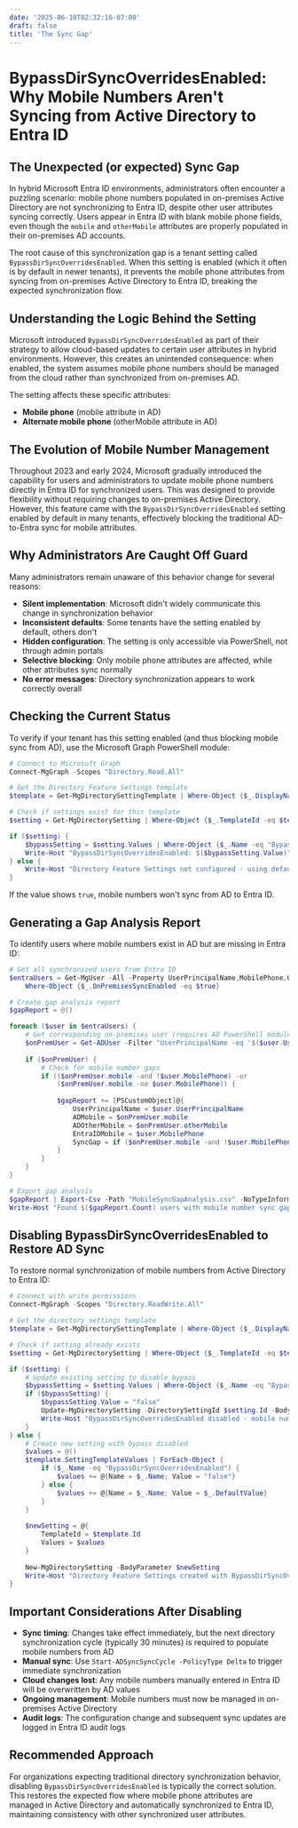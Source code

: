 ```yaml
---
date: '2025-06-10T02:32:16-07:00'
draft: false
title: 'The Sync Gap'
---
```


# BypassDirSyncOverridesEnabled: Why Mobile Numbers Aren't Syncing from Active Directory to Entra ID

## The Unexpected (or expected) Sync Gap

In hybrid Microsoft Entra ID environments, administrators often encounter a puzzling scenario: mobile phone numbers populated in on-premises Active Directory are not synchronizing to Entra ID, despite other user attributes syncing correctly. Users appear in Entra ID with blank mobile phone fields, even though the `mobile` and `otherMobile` attributes are properly populated in their on-premises AD accounts.

The root cause of this synchronization gap is a tenant setting called `BypassDirSyncOverridesEnabled`. When this setting is enabled (which it often is by default in newer tenants), it prevents the mobile phone attributes from syncing from on-premises Active Directory to Entra ID, breaking the expected synchronization flow.

## Understanding the Logic Behind the Setting

Microsoft introduced `BypassDirSyncOverridesEnabled` as part of their strategy to allow cloud-based updates to certain user attributes in hybrid environments. However, this creates an unintended consequence: when enabled, the system assumes mobile phone numbers should be managed from the cloud rather than synchronized from on-premises AD.

The setting affects these specific attributes:
- **Mobile phone** (mobile attribute in AD)
- **Alternate mobile phone** (otherMobile attribute in AD)

## The Evolution of Mobile Number Management

Throughout 2023 and early 2024, Microsoft gradually introduced the capability for users and administrators to update mobile phone numbers directly in Entra ID for synchronized users. This was designed to provide flexibility without requiring changes to on-premises Active Directory. However, this feature came with the `BypassDirSyncOverridesEnabled` setting enabled by default in many tenants, effectively blocking the traditional AD-to-Entra sync for mobile attributes.

## Why Administrators Are Caught Off Guard

Many administrators remain unaware of this behavior change for several reasons:

- **Silent implementation**: Microsoft didn't widely communicate this change in synchronization behavior
- **Inconsistent defaults**: Some tenants have the setting enabled by default, others don't
- **Hidden configuration**: The setting is only accessible via PowerShell, not through admin portals
- **Selective blocking**: Only mobile phone attributes are affected, while other attributes sync normally
- **No error messages**: Directory synchronization appears to work correctly overall

## Checking the Current Status

To verify if your tenant has this setting enabled (and thus blocking mobile sync from AD), use the Microsoft Graph PowerShell module:

```powershell
# Connect to Microsoft Graph
Connect-MgGraph -Scopes "Directory.Read.All"

# Get the Directory Feature Settings template
$template = Get-MgDirectorySettingTemplate | Where-Object {$_.DisplayName -eq "Directory Feature Settings"}

# Check if settings exist for this template
$setting = Get-MgDirectorySetting | Where-Object {$_.TemplateId -eq $template.Id}

if ($setting) {
    $bypassSetting = $setting.Values | Where-Object {$_.Name -eq "BypassDirSyncOverridesEnabled"}
    Write-Host "BypassDirSyncOverridesEnabled: $($bypassSetting.Value)"
} else {
    Write-Host "Directory Feature Settings not configured - using defaults"
}
```

If the value shows `true`, mobile numbers won't sync from AD to Entra ID.

## Generating a Gap Analysis Report

To identify users where mobile numbers exist in AD but are missing in Entra ID:

```powershell
# Get all synchronized users from Entra ID
$entraUsers = Get-MgUser -All -Property UserPrincipalName,MobilePhone,OnPremisesSyncEnabled | 
    Where-Object {$_.OnPremisesSyncEnabled -eq $true}

# Create gap analysis report
$gapReport = @()

foreach ($user in $entraUsers) {
    # Get corresponding on-premises user (requires AD PowerShell module)
    $onPremUser = Get-ADUser -Filter "UserPrincipalName -eq '$($user.UserPrincipalName)'" -Properties mobile,otherMobile -ErrorAction SilentlyContinue
    
    if ($onPremUser) {
        # Check for mobile number gaps
        if (($onPremUser.mobile -and !$user.MobilePhone) -or 
            ($onPremUser.mobile -ne $user.MobilePhone)) {
            
            $gapReport += [PSCustomObject]@{
                UserPrincipalName = $user.UserPrincipalName
                ADMobile = $onPremUser.mobile
                ADOtherMobile = $onPremUser.otherMobile
                EntraIDMobile = $user.MobilePhone
                SyncGap = if ($onPremUser.mobile -and !$user.MobilePhone) { "Missing in Entra" } else { "Value Mismatch" }
            }
        }
    }
}

# Export gap analysis
$gapReport | Export-Csv -Path "MobileSyncGapAnalysis.csv" -NoTypeInformation
Write-Host "Found $($gapReport.Count) users with mobile number sync gaps"
```

## Disabling BypassDirSyncOverridesEnabled to Restore AD Sync

To restore normal synchronization of mobile numbers from Active Directory to Entra ID:

```powershell
# Connect with write permissions
Connect-MgGraph -Scopes "Directory.ReadWrite.All"

# Get the directory settings template
$template = Get-MgDirectorySettingTemplate | Where-Object {$_.DisplayName -eq "Directory Feature Settings"}

# Check if setting already exists
$setting = Get-MgDirectorySetting | Where-Object {$_.TemplateId -eq $template.Id}

if ($setting) {
    # Update existing setting to disable bypass
    $bypassSetting = $setting.Values | Where-Object {$_.Name -eq "BypassDirSyncOverridesEnabled"}
    if ($bypassSetting) {
        $bypassSetting.Value = "false"
        Update-MgDirectorySetting -DirectorySettingId $setting.Id -BodyParameter $setting
        Write-Host "BypassDirSyncOverridesEnabled disabled - mobile numbers will now sync from AD"
    }
} else {
    # Create new setting with bypass disabled
    $values = @()
    $template.SettingTemplateValues | ForEach-Object {
        if ($_.Name -eq "BypassDirSyncOverridesEnabled") {
            $values += @{Name = $_.Name; Value = "false"}
        } else {
            $values += @{Name = $_.Name; Value = $_.DefaultValue}
        }
    }
    
    $newSetting = @{
        TemplateId = $template.Id
        Values = $values
    }
    
    New-MgDirectorySetting -BodyParameter $newSetting
    Write-Host "Directory Feature Settings created with BypassDirSyncOverridesEnabled disabled"
}
```

## Important Considerations After Disabling

- **Sync timing**: Changes take effect immediately, but the next directory synchronization cycle (typically 30 minutes) is required to populate mobile numbers from AD
- **Manual sync**: Use `Start-ADSyncSyncCycle -PolicyType Delta` to trigger immediate synchronization
- **Cloud changes lost**: Any mobile numbers manually entered in Entra ID will be overwritten by AD values
- **Ongoing management**: Mobile numbers must now be managed in on-premises Active Directory
- **Audit logs**: The configuration change and subsequent sync updates are logged in Entra ID audit logs

## Recommended Approach

For organizations expecting traditional directory synchronization behavior, disabling `BypassDirSyncOverridesEnabled` is typically the correct solution. This restores the expected flow where mobile phone attributes are managed in Active Directory and automatically synchronized to Entra ID, maintaining consistency with other synchronized user attributes.